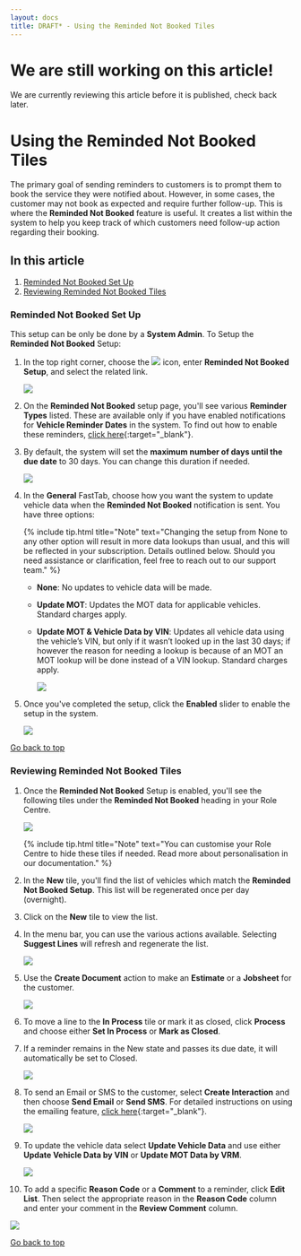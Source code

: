 ```yaml
---
layout: docs
title: DRAFT* - Using the Reminded Not Booked Tiles
---
```


<a name="top"></a>

# We are still working on this article!
We are currently reviewing this article before it is published, check back later.

# Using the Reminded Not Booked Tiles
The primary goal of sending reminders to customers is to prompt them to book the service they were notified about. However, in some cases, the customer may not book as expected and require further follow-up. This is where the **Reminded Not Booked** feature is useful. It creates a list within the system to help you keep track of which customers need follow-up action regarding their booking.

## In this article
1. [Reminded Not Booked Set Up](#reminded-not-booked-set-up)
2. [Reviewing Reminded Not Booked Tiles](#reviewing-reminded-not-booked-tiles)

### Reminded Not Booked Set Up
This setup can be only be done by a **System Admin**. To Setup the **Reminded Not Booked** Setup:
1. In the top right corner, choose the ![](media/search_icon.png) icon, enter **Reminded Not Booked Setup**, and select the related link.

   ![](media/garagehive-reminded-not-booked-setup1.png)

2. On the **Reminded Not Booked** setup page, you'll see various **Reminder Types** listed. These are available only if you have enabled notifications for **Vehicle Reminder Dates** in the system. To find out how to enable these reminders, [click here](/docs/garagehive-vehicle-date-reminders.html){:target="_blank"}.
3. By default, the system will set the **maximum number of days until the due date** to 30 days. You can change this duration if needed.

   ![](media/garagehive-reminded-not-booked-setup2.png)

4. In the **General** FastTab, choose how you want the system to update vehicle data when the **Reminded Not Booked** notification is sent. You have three options:

    {% include tip.html title="Note" text="Changing the setup from None to any other option will result in more data lookups than usual, and this will be reflected in your subscription. Details outlined below. Should you need assistance or clarification, feel free to reach out to our support team." %}

   - **None**: No updates to vehicle data will be made.
   - **Update MOT**: Updates the MOT data for applicable vehicles. Standard charges apply.
   - **Update MOT & Vehicle Data by VIN**: Updates all vehicle data using the vehicle’s VIN, but only if it wasn’t looked up in the last 30 days; if however the reason for needing a lookup is because of an MOT an MOT lookup will be done instead of a VIN lookup. Standard charges apply.

      ![](media/garagehive-reminded-not-booked-setup3.png)

5. Once you've completed the setup, click the **Enabled** slider to enable the setup in the system.

   ![](media/garagehive-reminded-not-booked-setup4.png)


[Go back to top](#top)

### Reviewing Reminded Not Booked Tiles
1. Once the **Reminded Not Booked** Setup is enabled, you'll see the following tiles under the **Reminded Not Booked** heading in your Role Centre.

   ![](media/garagehive-reminded-not-booked-tiles1.png)

   {% include tip.html title="Note" text="You can customise your Role Centre to hide these tiles if needed. Read more about personalisation in our documentation." %}

2. In the **New** tile, you'll find the list of vehicles which match the **Reminded Not Booked Setup**. This list will be regenerated once per day (overnight).
3. Click on the **New** tile to view the list.
4. In the menu bar, you can use the various actions available. Selecting **Suggest Lines** will refresh and regenerate the list.

   ![](media/garagehive-reminded-not-booked-tiles2.png)

5. Use the **Create Document** action to make an **Estimate** or a **Jobsheet** for the customer.

   ![](media/garagehive-reminded-not-booked-tiles3.png)

6. To move a line to the **In Process** tile or mark it as closed, click **Process** and choose either **Set In Process** or **Mark as Closed**.
7. If a reminder remains in the New state and passes its due date, it will automatically be set to Closed. 

   ![](media/garagehive-reminded-not-booked-tiles4.png)

8. To send an Email or SMS to the customer, select **Create Interaction** and then choose **Send Email** or **Send SMS**. For detailed instructions on using the emailing feature, [click here](/docs/garagehive-using-emailing-feature.html#using-the-emailing-feature){:target="_blank"}.

   ![](media/garagehive-reminded-not-booked-tiles5.png)

9. To update the vehicle data select **Update Vehicle Data** and use either **Update Vehicle Data by VIN** or **Update MOT Data by VRM**.

   ![](media/garagehive-reminded-not-booked-tiles6.png)

10. To add a specific **Reason Code** or a **Comment** to a reminder, click **Edit List**. Then select the appropriate reason in the **Reason Code** column and enter your comment in the **Review Comment** column.

   ![](media/garagehive-reminded-not-booked-tiles7.png)


[Go back to top](#top)


